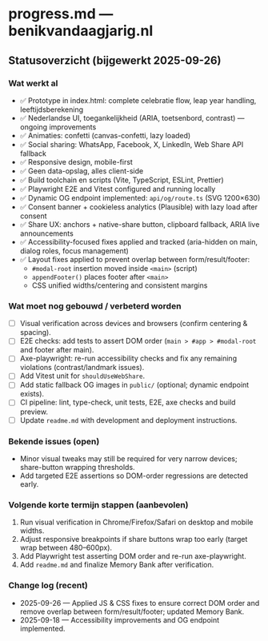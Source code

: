 # progress.md — benikvandaagjarig.nl

## Statusoverzicht (bijgewerkt 2025-09-26)

### Wat werkt al
- ✅ Prototype in index.html: complete celebratie flow, leap year handling, leeftijdsberekening
- ✅ Nederlandse UI, toegankelijkheid (ARIA, toetsenbord, contrast) — ongoing improvements
- ✅ Animaties: confetti (canvas-confetti, lazy loaded)
- ✅ Social sharing: WhatsApp, Facebook, X, LinkedIn, Web Share API fallback
- ✅ Responsive design, mobile-first
- ✅ Geen data-opslag, alles client-side
- ✅ Build toolchain en scripts (Vite, TypeScript, ESLint, Prettier)
- ✅ Playwright E2E and Vitest configured and running locally
- ✅ Dynamic OG endpoint implemented: `api/og/route.ts` (SVG 1200×630)
- ✅ Consent banner + cookieless analytics (Plausible) with lazy load after consent
- ✅ Share UX: anchors + native-share button, clipboard fallback, ARIA live announcements
- ✅ Accessibility-focused fixes applied and tracked (aria-hidden on main, dialog roles, focus management)
- ✅ Layout fixes applied to prevent overlap between form/result/footer:
  - `#modal-root` insertion moved inside `<main>` (script)
  - `appendFooter()` places footer after `<main>`
  - CSS unified widths/centering and consistent margins

### Wat moet nog gebouwd / verbeterd worden
- [ ] Visual verification across devices and browsers (confirm centering & spacing).
- [ ] E2E checks: add tests to assert DOM order (`main > #app > #modal-root` and footer after main).
- [ ] Axe-playwright: re-run accessibility checks and fix any remaining violations (contrast/landmark issues).
- [ ] Add Vitest unit for `shouldUseWebShare`.
- [ ] Add static fallback OG images in `public/` (optional; dynamic endpoint exists).
- [ ] CI pipeline: lint, type-check, unit tests, E2E, axe checks and build preview.
- [ ] Update `readme.md` with development and deployment instructions.

### Bekende issues (open)
- Minor visual tweaks may still be required for very narrow devices; share-button wrapping thresholds.
- Add targeted E2E assertions so DOM-order regressions are detected early.

### Volgende korte termijn stappen (aanbevolen)
1. Run visual verification in Chrome/Firefox/Safari on desktop and mobile widths.
2. Adjust responsive breakpoints if share buttons wrap too early (target wrap between 480–600px).
3. Add Playwright test asserting DOM order and re-run axe-playwright.
4. Add `readme.md` and finalize Memory Bank after verification.

### Change log (recent)
- 2025-09-26 — Applied JS & CSS fixes to ensure correct DOM order and remove overlap between form/result/footer; updated Memory Bank.
- 2025-09-18 — Accessibility improvements and OG endpoint implemented.
